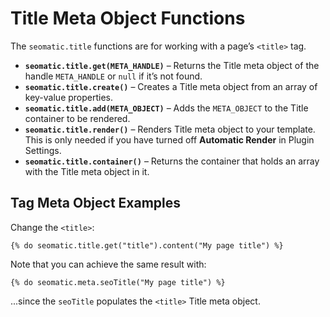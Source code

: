 # Title Meta Object Functions

The `seomatic.title` functions are for working with a page’s `<title>` tag.

* **`seomatic.title.get(META_HANDLE)`** – Returns the Title meta object of the handle `META_HANDLE` or `null` if it’s not found.
* **`seomatic.title.create()`** – Creates a Title meta object from an array of key-value properties.
* **`seomatic.title.add(META_OBJECT)`** – Adds the `META_OBJECT` to the Title container to be rendered.
* **`seomatic.title.render()`** – Renders Title meta object to your template. This is only needed if you have turned off **Automatic Render** in Plugin Settings.
* **`seomatic.title.container()`** – Returns the container that holds an array with the Title meta object in it.

## Tag Meta Object Examples

Change the `<title>`:

```twig
{% do seomatic.title.get("title").content("My page title") %}
```

Note that you can achieve the same result with:

```twig
{% do seomatic.meta.seoTitle("My page title") %}
```

...since the `seoTitle` populates the `<title>` Title meta object.

